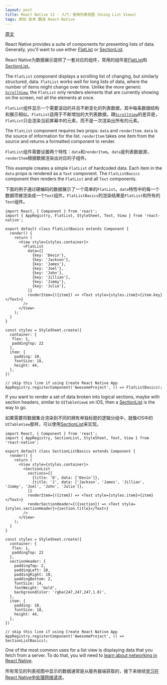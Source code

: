```yaml
---
layout: post
title: React Native 11 - 入门：使用列表视图（Using List Views）
tags: 原创 技术 翻译 React-Native
---
```


[原文](https://facebook.github.io/react-native/docs/using-a-listview.html)

React Native provides a suite of components for presenting lists of data. Generally, you'll want to use either [FlatList](https://facebook.github.io/react-native/docs/flatlist.html) or [SectionList](https://facebook.github.io/react-native/docs/sectionlist.html).

React Native为数据展示提供了一套对应的组件，常用的组件是[FlatList](https://facebook.github.io/react-native/docs/flatlist.html)和[SectionList](https://facebook.github.io/react-native/docs/sectionlist.html)。

The `FlatList` component displays a scrolling list of changing, but similarly structured, data. `FlatList` works well for long lists of data, where the number of items might change over time. Unlike the more generic [`ScrollView`](https://facebook.github.io/react-native/docs/using-a-scrollview.html), the `FlatList` only renders elements that are currently showing on the screen, not all the elements at once.

`FlatList`组件显示一个需要滚动的并且不断变化的列表数据，其中每条数据结构和展示相似。`FlatList`适用于不断增加的大列表数据。跟[`ScrollView`](https://facebook.github.io/react-native/docs/using-a-scrollview.html)的差异是，`FlatList`只会渲染当前屏幕中的元素，而不是一次渲染出所有的元素。

The `FlatList` component requires two props: `data` and `renderItem`. `data` is the source of information for the list. `renderItem` takes one item from the source and returns a formatted component to render.

`FlatList`组件需要设置两个特性：`data`和`renderItem`。`data`是列表数据源，`renderItem`根据数据渲染出对应的子组件。

This example creates a simple `FlatList` of hardcoded data. Each item in the `data` props is rendered as a `Text` component. The `FlatListBasics` component then renders the `FlatList` and all `Text` components.

下面的例子通过硬编码的数据展示了一个简单的`FlatList`。`data`特性中的每一个数据项被渲染成一个`Text`组件。`FlatListBasics`的渲染结果是`FlatList`和所有的`Text`组件。

```
import React, { Component } from 'react';
import { AppRegistry, FlatList, StyleSheet, Text, View } from 'react-native';

export default class FlatListBasics extends Component {
  render() {
    return (
      <View style={styles.container}>
        <FlatList
          data={[
            {key: 'Devin'},
            {key: 'Jackson'},
            {key: 'James'},
            {key: 'Joel'},
            {key: 'John'},
            {key: 'Jillian'},
            {key: 'Jimmy'},
            {key: 'Julie'},
          ]}
          renderItem={({item}) => <Text style={styles.item}>{item.key}</Text>}
        />
      </View>
    );
  }
}

const styles = StyleSheet.create({
  container: {
   flex: 1,
   paddingTop: 22
  },
  item: {
    padding: 10,
    fontSize: 18,
    height: 44,
  },
})

// skip this line if using Create React Native App
AppRegistry.registerComponent('AwesomeProject', () => FlatListBasics);
```

If you want to render a set of data broken into logical sections, maybe with section headers, similar to `UITableView`s on iOS, then a [SectionList](https://facebook.github.io/react-native/docs/sectionlist.html) is the way to go.

如果需要将数据集合渲染到不同的拥有单独标题的逻辑分组中，就像iOS中的`UITableView`那样，可以使用[SectionList](https://facebook.github.io/react-native/docs/sectionlist.html)来实现。

```
import React, { Component } from 'react';
import { AppRegistry, SectionList, StyleSheet, Text, View } from 'react-native';

export default class SectionListBasics extends Component {
  render() {
    return (
      <View style={styles.container}>
        <SectionList
          sections={[
            {title: 'D', data: ['Devin']},
            {title: 'J', data: ['Jackson', 'James', 'Jillian', 'Jimmy', 'Joel', 'John', 'Julie']},
          ]}
          renderItem={({item}) => <Text style={styles.item}>{item}</Text>}
          renderSectionHeader={({section}) => <Text style={styles.sectionHeader}>{section.title}</Text>}
        />
      </View>
    );
  }
}

const styles = StyleSheet.create({
  container: {
   flex: 1,
   paddingTop: 22
  },
  sectionHeader: {
    paddingTop: 2,
    paddingLeft: 10,
    paddingRight: 10,
    paddingBottom: 2,
    fontSize: 14,
    fontWeight: 'bold',
    backgroundColor: 'rgba(247,247,247,1.0)',
  },
  item: {
    padding: 10,
    fontSize: 18,
    height: 44,
  },
})

// skip this line if using Create React Native App
AppRegistry.registerComponent('AwesomeProject', () => SectionListBasics);
```

One of the most common uses for a list view is displaying data that you fetch from a server. To do that, you will need to [learn about networking in React Native](https://facebook.github.io/react-native/docs/network.html).

所有常见的列表视图中显示的数据通常是从服务器端获取的，接下来继续[学习在React Native中处理网络请求](https://facebook.github.io/react-native/docs/network.html)。
